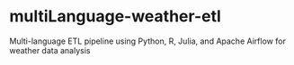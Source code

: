 # multiLanguage-weather-etl
Multi-language ETL pipeline using Python, R, Julia, and Apache Airflow for weather data analysis
